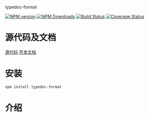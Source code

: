 typedoc-format


[![NPM version][npm-image]][npm-url]
[![NPM Downloads][downloads-image]][npm-url]
[![Build Status](https://travis-ci.org/heifade/typedoc-format.svg?branch=master)](https://travis-ci.org/heifade/typedoc-format)
[![Coverage Status](https://coveralls.io/repos/github/heifade/typedoc-format/badge.svg?branch=master)](https://coveralls.io/github/heifade/typedoc-format?branch=master)

[npm-image]: https://img.shields.io/npm/v/typedoc-format.svg?style=flat-square
[npm-url]: https://npmjs.org/package/typedoc-format
[downloads-image]: https://img.shields.io/npm/dm/typedoc-format.svg

# 源代码及文档
[源代码](https://github.com/heifade/typedoc-format)
[开发文档](https://heifade.github.io/typedoc-format/)

# 安装
```bash
npm install typedoc-format
```

# 介绍
